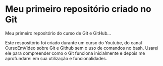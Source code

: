 # Meu primeiro repositório criado no Git
 Meu primeiro repositório do curso de Git e GitHub...

 Este respositório foi criado durante um curso do Youtube, do canal CursoEmVideo sobre Git e Github sem o uso de comandos no bash. Usarei ele para compreender como o Git funciona inicialmente e depois me aprofundarei em sua utilização e funcionalidades.